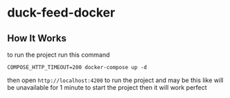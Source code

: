 # duck-feed-docker

## How It Works

to run the project run this command

```
COMPOSE_HTTP_TIMEOUT=200 docker-compose up -d
```
then open `http://localhost:4200` to run the project and may be this like will be unavailable for 1 minute to start the project then it will work perfect 
